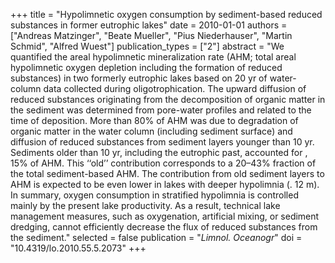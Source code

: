 +++
title = "Hypolimnetic oxygen consumption by sediment-based reduced substances in former eutrophic lakes"
date = 2010-01-01
authors = ["Andreas Matzinger", "Beate Mueller", "Pius Niederhauser", "Martin Schmid", "Alfred Wuest"]
publication_types = ["2"]
abstract = "We quantified the areal hypolimnetic mineralization rate (AHM; total areal hypolimnetic oxygen depletion including the formation of reduced substances) in two formerly eutrophic lakes based on 20 yr of water-column data collected during oligotrophication. The upward diffusion of reduced substances originating from the decomposition of organic matter in the sediment was determined from pore-water profiles and related to the time of deposition. More than 80% of AHM was due to degradation of organic matter in the water column (including sediment surface) and diffusion of reduced substances from sediment layers younger than 10 yr. Sediments older than 10 yr, including the eutrophic past, accounted for , 15% of AHM. This ‘‘old’’ contribution corresponds to a 20–43% fraction of the total sediment-based AHM. The contribution from old sediment layers to AHM is expected to be even lower in lakes with deeper hypolimnia (. 12 m). In summary, oxygen consumption in stratified hypolimnia is controlled mainly by the present lake productivity. As a result, technical lake management measures, such as oxygenation, artificial mixing, or sediment dredging, cannot efficiently decrease the flux of reduced substances from the sediment."
selected = false
publication = "*Limnol. Oceanogr*"
doi = "10.4319/lo.2010.55.5.2073"
+++

